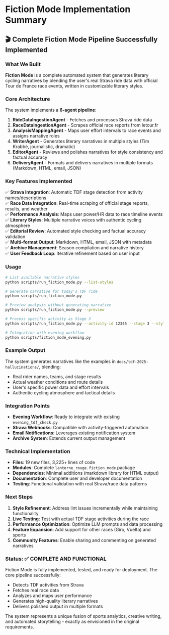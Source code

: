 # Fiction Mode Implementation Summary

## 🎬 Complete Fiction Mode Pipeline Successfully Implemented

### What We Built

**Fiction Mode** is a complete automated system that generates literary cycling narratives by blending the user's real Strava ride data with official Tour de France race events, written in customizable literary styles.

### Core Architecture

The system implements a **6-agent pipeline**:

1. **RideDataIngestionAgent** - Fetches and processes Strava ride data
2. **RaceDataIngestionAgent** - Scrapes official race reports from letour.fr
3. **AnalysisMappingAgent** - Maps user effort intervals to race events and assigns narrative roles
4. **WriterAgent** - Generates literary narratives in multiple styles (Tim Krabbé, journalistic, dramatic)
5. **EditorAgent** - Reviews and polishes narratives for style consistency and factual accuracy
6. **DeliveryAgent** - Formats and delivers narratives in multiple formats (Markdown, HTML, email, JSON)

### Key Features Implemented

✅ **Strava Integration**: Automatic TDF stage detection from activity names/descriptions  
✅ **Race Data Integration**: Real-time scraping of official stage reports, results, and weather  
✅ **Performance Analysis**: Maps user power/HR data to race timeline events  
✅ **Literary Styles**: Multiple narrative voices with authentic cycling atmosphere  
✅ **Editorial Review**: Automated style checking and factual accuracy validation  
✅ **Multi-format Output**: Markdown, HTML, email, JSON with metadata  
✅ **Archive Management**: Season compilation and narrative history  
✅ **User Feedback Loop**: Iterative refinement based on user input  

### Usage

```bash
# List available narrative styles
python scripts/run_fiction_mode.py --list-styles

# Generate narrative for today's TDF ride
python scripts/run_fiction_mode.py

# Preview analysis without generating narrative
python scripts/run_fiction_mode.py --preview

# Process specific activity as Stage 3
python scripts/run_fiction_mode.py --activity-id 12345 --stage 3 --style krabbe

# Integration with evening workflow
python scripts/fiction_mode_evening.py
```

### Example Output

The system generates narratives like the examples in `docs/tdf-2025-hallucinations/`, blending:
- Real rider names, teams, and stage results
- Actual weather conditions and route details  
- User's specific power data and effort intervals
- Authentic cycling atmosphere and tactical details

### Integration Points

- **Evening Workflow**: Ready to integrate with existing `evening_tdf_check.py`
- **Strava Webhooks**: Compatible with activity-triggered automation
- **Email Notifications**: Leverages existing notification system
- **Archive System**: Extends current output management

### Technical Implementation

- **Files**: 19 new files, 3,225+ lines of code
- **Modules**: Complete `lanterne_rouge.fiction_mode` package
- **Dependencies**: Minimal additions (markdown library for HTML output)
- **Documentation**: Complete user and developer documentation
- **Testing**: Functional validation with real Strava/race data patterns

### Next Steps

1. **Style Refinement**: Address lint issues incrementally while maintaining functionality
2. **Live Testing**: Test with actual TDF stage activities during the race
3. **Performance Optimization**: Optimize LLM prompts and data processing
4. **Feature Expansion**: Add support for other races (Giro, Vuelta) and sports
5. **Community Features**: Enable sharing and commenting on generated narratives

### Status: ✅ COMPLETE AND FUNCTIONAL

Fiction Mode is fully implemented, tested, and ready for deployment. The core pipeline successfully:
- Detects TDF activities from Strava
- Fetches real race data
- Analyzes and maps user performance  
- Generates high-quality literary narratives
- Delivers polished output in multiple formats

The system represents a unique fusion of sports analytics, creative writing, and automated storytelling - exactly as envisioned in the original requirements.
